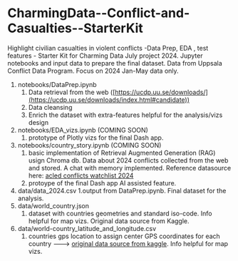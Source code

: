 # CharmingData--Conflict-and-Casualties--StarterKit
Highlight civilian casualties in violent conflicts  -Data Prep, EDA , test features - Starter Kit for Charming Data July project 2024.
Jupyter notebooks and input data to prepare the final dataset. Data from Uppsala Conflict Data Program. Focus on 2024 Jan-May data only.
1. notebooks/DataPrep.ipynb
   1. Data retrieval from the web ([https://ucdp.uu.se/downloads/](https://ucdp.uu.se/downloads/index.html#candidate))
   2. Data cleansing
   3. Enrich the dataset with extra-features helpful for the analysis/vizs design  
2. notebooks/EDA_vizs.ipynb (COMING SOON)
   1. prototype of Plotly vizs for the final Dash app.
3. notebooks/country_story.ipynb (COMING SOON)
   1. basic implementation of Retrieval Augmented Generation (RAG) usign Chroma db. Data about 2024 conflicts collected from the web and stored. A chat with memory implemented. Reference datasource here: [acled conflicts watchlist 2024](https://acleddata.com/conflict-watchlist-2024/)
   1. protoype of the final Dash app AI assisted feature.
4. data/data_2024.csv
   1.output from DataPrep.ipynb. Final dataset for the analysis.
5. data/world_country.json
   1. dataset with countries geometries and standard iso-code. Info helpful for map vizs. Original data source from Kaggle.
6. data/world-country_latitude_and_longitude.csv
   1. countries gps location to assign center GPS coordinates for each country  ---> [original data source from kaggle](https://www.kaggle.com/datasets/paultimothymooney/latitude-and-longitude-for-every-country-and-state). Info helpful for map vizs.
